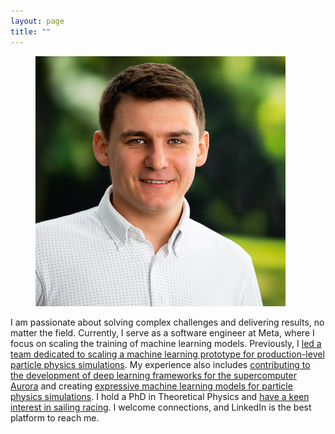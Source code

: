 ```yaml
---
layout: page
title: ""
---
```


<div class="content-wrapper">
  <figure class="image-container">
    <img src="assets/images/dboyda_image.jpg" alt="Denis Boyda">
  </figure>
  <div class="text-container">
    <p>I am passionate about solving complex challenges and delivering results, no matter the field. Currently, I serve as a software engineer at Meta, where I focus on scaling the training of machine learning models. Previously, I <a href="https://community.intel.com/t5/Blogs/Products-and-Solutions/HPC/Hands-On-with-Intel-at-Exascale/post/1517389">led a team dedicated to scaling a machine learning prototype for production-level particle physics simulations</a>. My experience also includes <a href="https://newsroom.intel.com/artificial-intelligence/aurora-supercomputer-ranks-fastest-for-ai">contributing to the development of deep learning frameworks for the supercomputer Aurora</a> and creating <a href="https://news.mit.edu/2020/provably-exact-artificial-intelligence-nuclear-particle-physics-0924">expressive machine learning models for particle physics simulations</a>. I hold a PhD in Theoretical Physics and <a href="https://rhodes19.org/racing/national-champions/">have a keen interest in sailing racing</a>. I welcome connections, and LinkedIn is the best platform to reach me.</p>
  </div>
</div>
